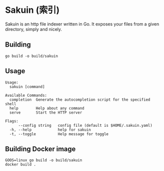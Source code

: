 # Sakuin (索引)
Sakuin is an http file indexer written in Go. 
It exposes your files from a given directory, simply and nicely.

## Building

```
go build -o build/sakuin
```

## Usage

```
Usage:
  sakuin [command]

Available Commands:
  completion  Generate the autocompletion script for the specified shell
  help        Help about any command
  serve       Start the HTTP server

Flags:
      --config string   config file (default is $HOME/.sakuin.yaml)
  -h, --help            help for sakuin
  -t, --toggle          Help message for toggle
```

## Building Docker image

```
GOOS=linux go build -o build/sakuin
docker build .
```
